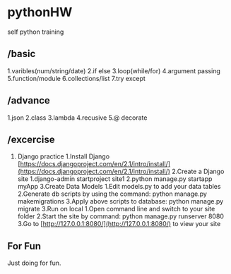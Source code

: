# pythonHW

self python training

## /basic

1.varibles(num/string/date)
2.if else
3.loop(while/for)
4.argument passing
5.function/module
6.collections/list
7.try except

## /advance

1.json
2.class
3.lambda
4.recusive
5.@ decorate

## /excercise

1. Django practice
    1.Install Django
        [https://docs.djangoproject.com/en/2.1/intro/install/](https://docs.djangoproject.com/en/2.1/intro/install/)
    2.Create a Django site
        1.django-admin startproject site1
        2.python manage.py startapp myApp
    3.Create Data Models
        1.Edit models.py to add your data tables
        2.Generate db scripts by using the command: python manage.py makemigrations
        3.Apply above scripts to database: python manage.py migrate
    3.Run on local
        1.Open command line and switch to your site folder
        2.Start the site by command: python manage.py runserver 8080
        3.Go to [http://127.0.0.1:8080/](http://127.0.0.1:8080/) to view your site

## For Fun

Just doing for fun.